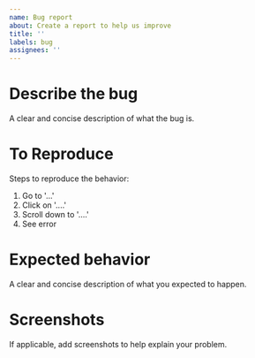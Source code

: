 ```yaml
---
name: Bug report
about: Create a report to help us improve
title: ''
labels: bug
assignees: ''
---
```


# Describe the bug
A clear and concise description of what the bug is.

# To Reproduce
Steps to reproduce the behavior:
1. Go to '...'
1. Click on '....'
1. Scroll down to '....'
1. See error

# Expected behavior
A clear and concise description of what you expected to happen.

# Screenshots
If applicable, add screenshots to help explain your problem.

